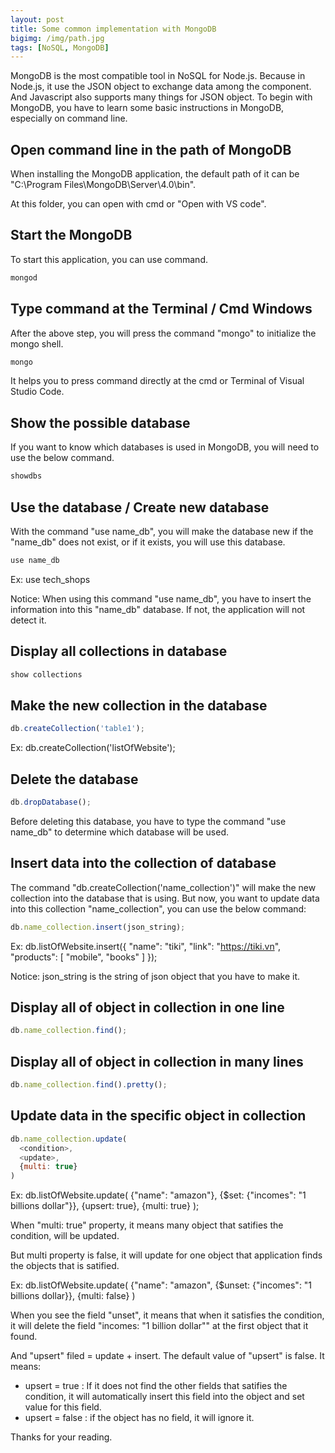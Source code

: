 ```yaml
---
layout: post
title: Some common implementation with MongoDB
bigimg: /img/path.jpg
tags: [NoSQL, MongoDB]
---
```


MongoDB is the most compatible tool in NoSQL for Node.js. Because in Node.js, it use the JSON object to exchange data among the component. And Javascript also supports many things for JSON object.
To begin with MongoDB, you have to learn some basic instructions in MongoDB, especially on command line.

## Open command line in the path of MongoDB
When installing the MongoDB application, the default path of it can be "C:\Program Files\MongoDB\Server\4.0\bin". 

At this folder, you can open with cmd or "Open with VS code".


## Start the MongoDB
To start this application, you can use command.

```Javascript
mongod
```


## Type command at the Terminal / Cmd Windows
After the above step, you will press the command "mongo" to initialize the mongo shell. 

```Javascript
mongo
```

It helps you to press command directly at the cmd or Terminal of Visual Studio Code. 


## Show the possible database 
If you want to know which databases is used in MongoDB, you will need to use the below command. 

```Javascript
showdbs
```


## Use the database / Create new database 
With the command "use name_db", you will make the database new if the "name_db" does not exist, or if it exists, you will use this database.

```Javascript
use name_db
```

Ex: use tech_shops

Notice: When using this command "use name_db", you have to insert the information into this "name_db" database. If not, the application will not detect it.


## Display all collections in database 

```Javascript
show collections
```

## Make the new collection in the database 

```Javascript
db.createCollection('table1');
```

Ex: db.createCollection('listOfWebsite');

## Delete the database 

```Javascript
db.dropDatabase();
```

Before deleting this database, you have to type the command "use name_db" to determine which database will be used. 


## Insert data into the collection of database 
The command "db.createCollection('name_collection')" will make the new collection into the database that is using. But now, you want to update data into this collection "name_collection", you can use the below command:

```Javascript
db.name_collection.insert(json_string);
```

Ex: db.listOfWebsite.insert({
  "name": "tiki", 
  "link": "https://tiki.vn", 
  "products": [
    "mobile", "books"
  ]
});

Notice: json_string is the string of json object that you have to make it. 


## Display all of object in collection in one line

```Javascript
db.name_collection.find();
```

## Display all of object in collection in many lines

```Javascript
db.name_collection.find().pretty();
```


## Update data in the specific object in collection


```Javascript
db.name_collection.update(
  <condition>, 
  <update>,
  {multi: true}
)
```

Ex: db.listOfWebsite.update(
  {"name": "amazon"}, 
  {$set: {"incomes": "1 billions dollar"}}, 
  {upsert: true},
  {multi: true}
);

When "multi: true" property, it means many object that satifies the condition, will be updated. 

But multi property is false, it will update for one object that application finds the objects that is satified. 


Ex: db.listOfWebsite.update(
  {"name": "amazon", 
  {$unset: {"incomes": "1 billions dollar}},
  {multi: false}
)

When you see the field "unset", it means that when it satisfies the condition, it will delete the field "incomes: \"1 billion dollar\"" at the first object that it found. 

And "upsert" filed = update + insert. The default value of "upsert" is false. It means:
- upsert = true : If it does not find the other fields that satifies the condition, it will automatically insert this field into the object and set value for this field. 
- upsert = false : if the object has no field, it will ignore it. 


Thanks for your reading. 
